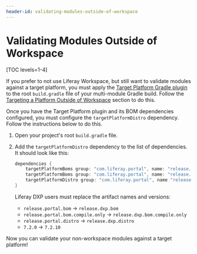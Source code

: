 ```yaml
---
header-id: validating-modules-outside-of-workspace
---
```


# Validating Modules Outside of Workspace

[TOC levels=1-4]

If you prefer to not use Liferay Workspace, but still want to validate modules
against a target platform, you must apply the
[Target Platform Gradle plugin](/docs/7-2/reference/-/knowledge_base/reference/target-platform-gradle-plugin)
to the root `build.gradle` file of your multi-module Gradle build. Follow the
[Targeting a Platform Outside of Workspace](/docs/7-2/reference/-/knowledge_base/reference/#targeting-a-platform-outside-of-workspace)
section to do this.

Once you have the Target Platform plugin and its BOM dependencies configured,
you must configure the `targetPlatformDistro` dependency. Follow the
instructions below to do this.

1.  Open your project's root `build.gradle` file.

2.  Add the `targetPlatformDistro` dependency to the list of dependencies. It
    should look like this:

    ```groovy
    dependencies {
        targetPlatformBoms group: "com.liferay.portal", name: "release.portal.bom", version: "7.2.0"
        targetPlatformBoms group: "com.liferay.portal", name: "release.portal.bom.compile.only", version: "7.2.0"
        targetPlatformDistro group: "com.liferay.portal", name "release.portal.distro", version: "7.2.0"
    }
    ```

    Liferay DXP users must replace the artifact names and versions:
    
    - `release.portal.bom` &rarr; `release.dxp.bom`
    - `release.portal.bom.compile.only` &rarr; `release.dxp.bom.compile.only`
    - `release.portal.distro` &rarr; `release.dxp.distro`
    - `7.2.0` &rarr; `7.2.10`

Now you can validate your non-workspace modules against a target platform!
